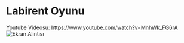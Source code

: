 # Labirent Oyunu
Youtube Videosu: https://www.youtube.com/watch?v=MnhWk_FG6rA
![Ekran Alıntısı](https://github.com/eywtuncay/Labirent_Oyunu/assets/90053356/c43b5b7a-10e1-4b28-8711-d6b594d14db0)


